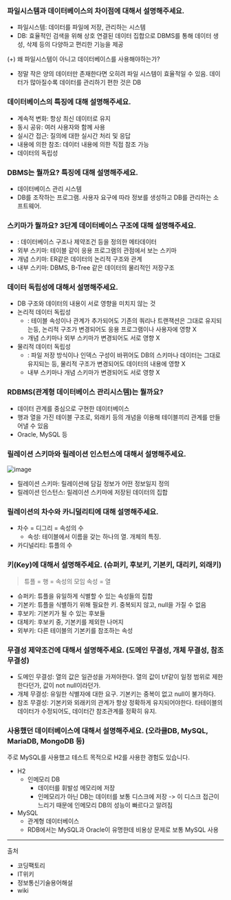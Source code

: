 ### 파일시스템과 데이터베이스의 차이점에 대해서 설명해주세요.

- 파일시스템: 데이터를 파일에 저장, 관리하는 시스템
- DB: 효율적인 검색을 위해 상호 연결된 데이터 집합으로 DBMS를 통해 데이터 생성, 삭제 등의 다양하고 편리한 기능을 제공

(+) 왜 파일시스템이 아니고 데이터베이스를 사용해야하는가?
- 정말 작은 양의 데이터만 존재한다면 오히려 파일 시스템이 효율적일 수 있음. 데이터가 많아질수록 데이터를 관리하기 편한 것은 DB

### 데이터베이스의 특징에 대해 설명해주세요.

- 계속적 변화: 항상 최신 데이터로 유지
- 동시 공유: 여러 사용자와 함께 사용
- 실시간 접근: 질의에 대한 실시간 처리 및 응답
- 내용에 의한 참조: 데이터 내용에 의한 직접 참조 가능
- 데이터의 독립성


### DBMS는 뭘까요? 특징에 대해 설명해주세요.

- 데이터베이스 관리 시스템
- DB를 조작하는 프로그램. 사용자 요구에 따라 정보를 생성하고 DB를 관리하는 소프트웨어.


### 스키마가 뭘까요? 3단계 데이터베이스 구조에 대해 설명해주세요.

- : 데이터베이스 구조나 제약조건 등을 정의한 메타데이터
- 외부 스키마: 테이블 같이 응용 프로그램의 관점에서 보는 스키마
- 개념 스키마: ER같은 데이터의 논리적 구조와 관계
- 내부 스키마: DBMS, B-Tree 같은 데이터의 물리적인 저장구조


### 데이터 독립성에 대해서 설명해주세요.

- DB 구조와 데이터의 내용이 서로 영향을 미치지 않는 것
- 논리적 데이터 독립성
  - : 테이블 속성이나 관계가 추가되어도 기존의 쿼리나 트랜잭션은 그대로 유지되는등, 논리적 구조가 변경되어도 응용 프로그램이나 사용자에 영향 X
  - 개념 스키마나 외부 스키마가 변경되어도 서로 영향 X
- 물리적 데이터 독립성
  - : 파일 저장 방식이나 인덱스 구성이 바뀌어도 DB의 스키마나 데이터는 그대로 유지되는 등, 물리적 구조가 변경되어도 데이터의 내용에 영향 X
  - 내부 스키마나 개념 스키마가 변경되어도 서로 영향 X


### RDBMS(관계형 데이터베이스 관리시스템)는 뭘까요?

- 데이터 관계를 중심으로 구현한 데이터베이스
- 행과 열을 가진 테이블 구조로, 외래키 등의 개념을 이용해 테이블끼리 관계를 만들어낼 수 있음
- Oracle, MySQL 등

### 릴레이션 스키마와 릴레이션 인스턴스에 대해서 설명해주세요.

![image](https://github.com/yeon-06/memo/assets/53105735/78514e80-df67-4534-a5e7-da4858a7ecbf)

- 릴레이션 스키마: 릴레이션에 담길 정보가 어떤 정보일지 정의
- 릴레이션 인스턴스: 릴레이션 스키마에 저장된 데이터의 집합

### 릴레이션의 차수와 카니덜리티에 대해 설명해주세요.

- 차수 = 디그리 = 속성의 수
  - 속성: 테이블에서 이름을 갖는 하나의 열. 개체의 특징.
- 카디널리티: 튜플의 수

### 키(Key)에 대해서 설명해주세요. (슈퍼키, 후보키, 기본키, 대리키, 외래키)

> 튜플 = 행 = 속성의 모임
> 속성 = 열

- 슈퍼키: 튜플을 유일하게 식별할 수 있는 속성들의 집합
- 기본키: 튜플을 식별하기 위해 필요한 키. 중복되지 않고, null을 가질 수 없음
- 후보키: 기본키가 될 수 있는 후보들
- 대체키: 후보키 중, 기본키를 제외한 나머지
- 외부키: 다른 테이블의 기본키를 참조하는 속성

### 무결성 제약조건에 대해서 설명해주세요. (도메인 무결성, 개체 무결성, 참조 무결성)

- 도메인 무결성: 열의 값은 일관성을 가져아한다. 열의 값이 t/f같이 일정 범위로 제한한다던가, 값이 not null이라던가.
- 개체 무결성: 유일한 식별자에 대한 요구. 기본키는 중복이 없고 null이 불가하다.
- 참조 무결성: 기본키와 외래키의 관계가 항상 정확하게 유지되어야한다. 타테이블의 데이터가 수정되어도, 데이터간 참조관계를 정확히 유지.

### 사용했던 데이터베이스에 대해서 설명해주세요. (오라클DB, MySQL, MariaDB, MongoDB 등)
주로 MySQL를 사용했고 테스트 목적으로 H2를 사용한 경험도 있습니다.  
- H2
  - 인메모리 DB
    - 데이터를 휘발성 메모리에 저장
    - 인메모리가 아닌 DB는 데이터를 보통 디스크에 저장 -> 이 디스크 접근이 느리기 때문에 인메모리 DB의 성능이 빠르다고 알려짐
- MySQL
  - 관계형 데이터베이스
  - RDB에서는 MySQL과 Oracle이 유명한데 비용상 문제로 보통 MySQL 사용

---
출처
- 코딩팩토리
- IT위키
- 정보통신기술용어해설
- wiki
